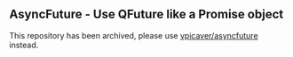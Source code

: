 ## AsyncFuture - Use QFuture like a Promise object

This repository has been archived, please use [vpicaver/asyncfuture](https://github.com/vpicaver/asyncfuture) instead.
